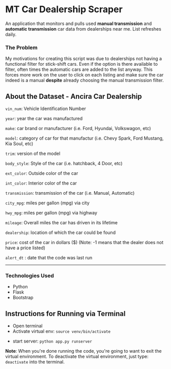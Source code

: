 # MT Car Dealership Scraper
An application that monitors and pulls used __manual transmission__ and __automatic transmission__ car data from dealerships near me. List refreshes daily.

### The Problem
My motivations for creating this script was due to dealerships not having a functional filter for stick-shift cars. Even if the option is there available to filter, often times the automatic cars are added to the list anyway. This forces more work on the user to click on each listing and make sure the car indeed is a manual **despite** already choosing the manual transmission filter.

## About the Dataset - Ancira Car Dealership
`vin_num`: Vehicle Identification Number

`year`: year the car was manufactured

`make`: car brand or manufacturer (i.e. Ford, Hyundai, Volkswagon, etc)

`model`: category of car for that manufactur (i.e. Chevy Spark, Ford Mustang, Kia Soul, etc)

`trim`: version of the model

`body_style`: Style of the car (i.e. hatchback, 4 Door, etc)

`ext_color`: Outside color of the car

`int_color`: Interior color of the car

`transmission`: transmission of the car (i.e. Manual, Automatic)

`city_mpg`: miles per gallon (mpg) via city

`hwy_mpg`: miles per gallon (mpg) via highway

`mileage`: Overall miles the car has driven in its lifetime

`dealership`: location of which the car could be found

`price`: cost of the car in dollars ($) (Note: -1 means that the dealer does not have a price listed)

`alert_dt` : date that the code was last run

---

### Technologies Used
* Python
* Flask
* Bootstrap

## Instructions for Running via Terminal

* Open terminal
* Activate virtual env: `source venv/bin/activate`
<!-- * Run setup script: `python setup.py install` -->
* start server: `python app.py runserver`

__Note__: When you're done running the code, you're going to want to exit the virtual environment. To deactivate the virtual environment, just type: `deactivate` into the terminal.

